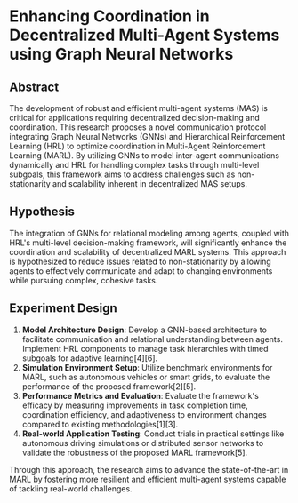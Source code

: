 # Enhancing Coordination in Decentralized Multi-Agent Systems using Graph Neural Networks

## Abstract

The development of robust and efficient multi-agent systems (MAS) is critical for applications requiring decentralized decision-making and coordination. This research proposes a novel communication protocol integrating Graph Neural Networks (GNNs) and Hierarchical Reinforcement Learning (HRL) to optimize coordination in Multi-Agent Reinforcement Learning (MARL). By utilizing GNNs to model inter-agent communications dynamically and HRL for handling complex tasks through multi-level subgoals, this framework aims to address challenges such as non-stationarity and scalability inherent in decentralized MAS setups.

## Hypothesis

The integration of GNNs for relational modeling among agents, coupled with HRL's multi-level decision-making framework, will significantly enhance the coordination and scalability of decentralized MARL systems. This approach is hypothesized to reduce issues related to non-stationarity by allowing agents to effectively communicate and adapt to changing environments while pursuing complex, cohesive tasks.

## Experiment Design

1. **Model Architecture Design**: Develop a GNN-based architecture to facilitate communication and relational understanding between agents. Implement HRL components to manage task hierarchies with timed subgoals for adaptive learning[4][6].
2. **Simulation Environment Setup**: Utilize benchmark environments for MARL, such as autonomous vehicles or smart grids, to evaluate the performance of the proposed framework[2][5].
3. **Performance Metrics and Evaluation**: Evaluate the framework's efficacy by measuring improvements in task completion time, coordination efficiency, and adaptiveness to environment changes compared to existing methodologies[1][3].
4. **Real-world Application Testing**: Conduct trials in practical settings like autonomous driving simulations or distributed sensor networks to validate the robustness of the proposed MARL framework[5].

Through this approach, the research aims to advance the state-of-the-art in MARL by fostering more resilient and efficient multi-agent systems capable of tackling real-world challenges.
